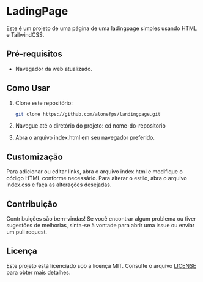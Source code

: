 # LadingPage

Este é um projeto de uma página de uma ladingpage simples usando HTML e TailwindCSS.

## Pré-requisitos

- Navegador da web atualizado.

## Como Usar

1. Clone este repositório:
   ```bash
   git clone https://github.com/alonefps/landingpage.git
   
2. Navegue até o diretório do projeto:
cd nome-do-repositorio

3. Abra o arquivo index.html em seu navegador preferido.

## Customização
Para adicionar ou editar links, abra o arquivo index.html e modifique o código HTML conforme necessário.
Para alterar o estilo, abra o arquivo index.css e faça as alterações desejadas.

## Contribuição

Contribuições são bem-vindas! Se você encontrar algum problema ou tiver sugestões de melhorias, sinta-se à vontade para abrir uma issue ou enviar um pull request.

## Licença

Este projeto está licenciado sob a licença MIT. Consulte o arquivo [LICENSE](./LICENSE) para obter mais detalhes.
